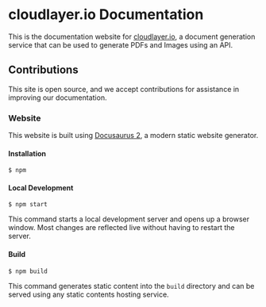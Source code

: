 # cloudlayer.io Documentation

This is the documentation website for [cloudlayer.io](https://cloudlayer.io), a document generation service that can be used to generate PDFs and Images using an API.

## Contributions

This site is open source, and we accept contributions for assistance in improving our documentation.

### Website

This website is built using [Docusaurus 2](https://docusaurus.io/), a modern static website generator.

#### Installation

```
$ npm
```

#### Local Development

```
$ npm start
```

This command starts a local development server and opens up a browser window. Most changes are reflected live without having to restart the server.

#### Build

```
$ npm build
```

This command generates static content into the `build` directory and can be served using any static contents hosting service.

